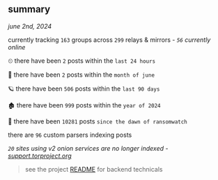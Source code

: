 
## summary
_june 2nd, 2024_

currently tracking `163` groups across `299` relays & mirrors - _`56` currently online_

⏲ there have been `2` posts within the `last 24 hours`

🦈 there have been `2` posts within the `month of june`

🪐 there have been `506` posts within the `last 90 days`

🏚 there have been `999` posts within the `year of 2024`

🦕 there have been `10281` posts `since the dawn of ransomwatch`

there are `96` custom parsers indexing posts

_`20` sites using v2 onion services are no longer indexed - [support.torproject.org](https://support.torproject.org/onionservices/v2-deprecation/)_

> see the project [README](https://github.com/joshhighet/ransomwatch#ransomwatch--) for backend technicals
